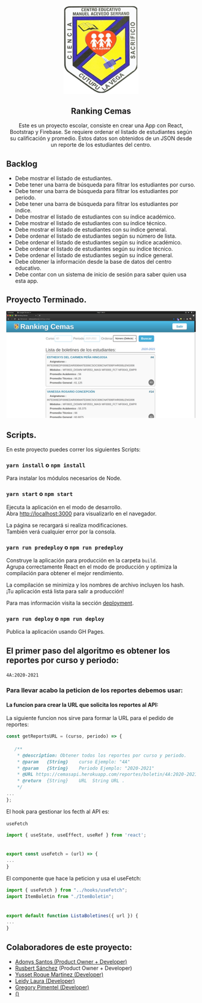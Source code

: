 <p align="center">
	<img src="./assets/img/cemas_logo.png" alt="Logo del Centro Educativo Manuel Acevedo Serrano" title="Logo del Centro Educativo Manuel Acevedo Serrano" width="200"/>
</p>

<h2 align="center">Ranking Cemas</h2>

<p align="center">
	Este es un proyecto escolar, consiste en crear una App con React, Bootstrap y Firebase. Se requiere ordenar el listado de estudiantes según su calificación  y promedio. Estos datos son obtenidos de un JSON desde un reporte de los estudiantes del centro. 
</p>

## Backlog

- Debe mostrar el listado de estudiantes. 
- Debe tener una barra de búsqueda para filtrar los estudiantes por curso.
- Debe tener una barra de búsqueda para filtrar los estudiantes por periodo.
- Debe tener una barra de búsqueda para filtrar los estudiantes por índice.
- Debe mostrar el listado de estudiantes con su índice académico.
- Debe mostrar el listado de estudiantes con su índice técnico.
- Debe mostrar el listado de estudiantes con su índice general.
- Debe ordenar el listado de estudiantes según su número de lista.
- Debe ordenar el listado de estudiantes según su índice académico.
- Debe ordenar el listado de estudiantes según su índice técnico.
- Debe ordenar el listado de estudiantes según su índice general.
- Debe obtener la información desde la base de datos del centro educativo. 
- Debe contar con un sistema de inicio de sesión para saber quien usa esta app.

## Proyecto Terminado.

![Ranking Cemas](./assets/img/app_final.png)

## Scripts.

En este proyecto puedes correr los siguientes Scripts:

### `yarn install` o `npm install`

Para instalar los módulos necesarios de Node.

### `yarn start` o ``npm start``

Ejecuta la aplicación en el modo de desarrollo. \
Abra [http://localhost:3000](http://localhost:3000) para visualizarlo en el navegador.

La página se recargará si realiza modificaciones. \
También verá cualquier error por la consola.

### `yarn run predeploy` o `npm run predeploy`

Construye la aplicación para producción en la carpeta `build`. \
Agrupa correctamente React en el modo de producción y optimiza la compilación para obtener el mejor rendimiento.

La compilación se minimiza y los nombres de archivo incluyen los hash. \
¡Tu aplicación está lista para salir a producción!

Para mas información visita la sección [deployment](https://facebook.github.io/create-react-app/docs/deployment). 

### `yarn run deploy` o `npm run deploy`

Publica la aplicación usando GH Pages.

<!-- 
## Firebase

Aquí va la explicación de como conectar la DB. 
-->

 ## El primer paso del algoritmo es obtener los reportes por curso y periodo:      
 `4A:2020-2021`
 
 ### Para llevar acabo la peticion de los reportes debemos usar: 
 #### La funcion para crear la URL que solicita los reportes al API: 

 La siguiente funcion nos sirve para formar la URL para el pedido de reportes: 
 ```js
 const getReportsURL = (curso, periodo) => {

	/**
	 * @description: Obtener todos los reportes por curso y periodo. 
	 * @param	{String}	curso Ejemplo: "4A"
	 * @param	{String}	Periodo Ejemplo: "2020-2021"
	 * @URL https://cemasapi.herokuapp.com/reportes/boletin/4A:2020-2021:
	 * @return  {String}	URL	 String URL .
	 */
...
};
 ```
 El hook para gestionar los fecth al API es:

`useFetch`
```js
import { useState, useEffect, useRef } from 'react';


export const useFetch = (url) => {
...
}
```

 El componente que hace la peticion y usa el useFetch:

```js
import { useFetch } from "../hooks/useFetch";
import ItemBoletin from "./ItemBoletin";


export default function ListaBoletines({ url }) {
...
}
```

## Colaboradores de este proyecto:

- [Adonys Santos (Product Owner + Developer)](https://github.com/adonyssantos)
- [Rusbert Sánchez](https://github.com/Rusbert8) (Product Owner + Developer)
- [Yusset Roque Martinez (Developer)](https://github.com/YussetRoque)
- [Leidy Laura (Developer)](https://github.com/leidylauraverasveras)
- [Gregory Pimentel (Developer)](https://github.com/Gregorypimentel)
- [ ()]()

